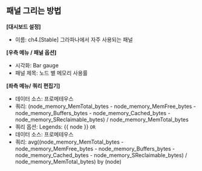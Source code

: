 ## 패널 그리는 방법

**[대시보드 설정]**
* 이름: ch4.[Stable] 그라파나에서 자주 사용되는 패널

**[우측 메뉴 / 패널 옵션]**
* 시각화: Bar gauge
* 패널 제목: 노드 별 메모리 사용률

**[좌측 메뉴/ 쿼리 편집기]** 
* 데이터 소스: 프로메테우스
* 쿼리: (node_memory_MemTotal_bytes - node_memory_MemFree_bytes - node_memory_Buffers_bytes - node_memory_Cached_bytes - node_memory_SReclaimable_bytes) / node_memory_MemTotal_bytes
* 쿼리 옵션:
    Legends: {{ node }}
`OR`
* 데이터 소스: 프로메테우스
* 쿼리: avg((node_memory_MemTotal_bytes - node_memory_MemFree_bytes - node_memory_Buffers_bytes - node_memory_Cached_bytes - node_memory_SReclaimable_bytes) / node_memory_MemTotal_bytes)  by (node)


